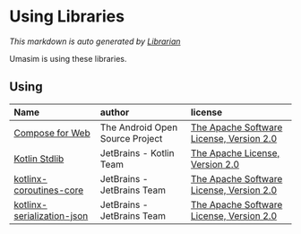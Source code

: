 # Using Libraries
*This markdown is auto generated by [Librarian](https://github.com/MeilCli/Librarian)*

Umasim is using these libraries.

## Using
|Name|author|license|
|:---|:---|:---|
|[Compose for Web](https://github.com/JetBrains/compose-jb)|The Android Open Source Project|[The Apache Software License, Version 2.0](http://www.apache.org/licenses/LICENSE-2.0.txt)|
|[Kotlin Stdlib](https://kotlinlang.org/)|JetBrains - Kotlin Team|[The Apache License, Version 2.0](http://www.apache.org/licenses/LICENSE-2.0.txt)|
|[kotlinx-coroutines-core](https://github.com/Kotlin/kotlinx.coroutines)|JetBrains - JetBrains Team|[The Apache Software License, Version 2.0](https://www.apache.org/licenses/LICENSE-2.0.txt)|
|[kotlinx-serialization-json](https://github.com/Kotlin/kotlinx.serialization)|JetBrains - JetBrains Team|[The Apache Software License, Version 2.0](https://www.apache.org/licenses/LICENSE-2.0.txt)|
